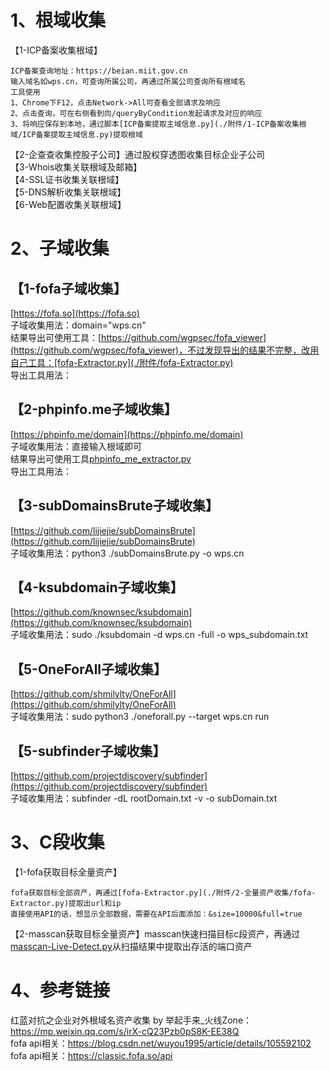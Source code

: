 # 1、根域收集
【1-ICP备案收集根域】  
```
ICP备案查询地址：https://beian.miit.gov.cn  
输入域名如wps.cn，可查询所属公司，再通过所属公司查询所有根域名  
工具使用  
1、Chrome下F12，点击Network->All可查看全部请求及响应  
2、点击查询，可在右侧看到向/queryByCondition发起请求及对应的响应  
3、将响应保存到本地，通过脚本[ICP备案提取主域信息.py](./附件/1-ICP备案收集根域/ICP备案提取主域信息.py)提取根域  
```
【2-企查查收集控股子公司】通过股权穿透图收集目标企业子公司  
【3-Whois收集关联根域及邮箱】  
【4-SSL证书收集关联根域】  
【5-DNS解析收集关联根域】  
【6-Web配置收集关联根域】  

# 2、子域收集
## 【1-fofa子域收集】  
[https://fofa.so](https://fofa.so)  
子域收集用法：domain="wps.cn"  
结果导出可使用工具：[https://github.com/wgpsec/fofa_viewer](https://github.com/wgpsec/fofa_viewer)，不过发现导出的结果不完整，改用自己工具：[fofa-Extractor.py](./附件/fofa-Extractor.py)  
导出工具用法：  
## 【2-phpinfo.me子域收集】  
[https://phpinfo.me/domain](https://phpinfo.me/domain)  
子域收集用法：直接输入根域即可  
结果导出可使用工具[phpinfo_me_extractor.py](./附件/phpinfo_me_extractor.py)  
导出工具用法：  
## 【3-subDomainsBrute子域收集】  
[https://github.com/lijiejie/subDomainsBrute](https://github.com/lijiejie/subDomainsBrute)  
子域收集用法：python3 ./subDomainsBrute.py -o wps.cn  
## 【4-ksubdomain子域收集】  
[https://github.com/knownsec/ksubdomain](https://github.com/knownsec/ksubdomain)  
子域收集用法：sudo ./ksubdomain -d wps.cn -full -o wps_subdomain.txt  
## 【5-OneForAll子域收集】  
[https://github.com/shmilylty/OneForAll](https://github.com/shmilylty/OneForAll)  
子域收集用法：sudo python3 ./oneforall.py --target wps.cn run  
## 【5-subfinder子域收集】  
[https://github.com/projectdiscovery/subfinder](https://github.com/projectdiscovery/subfinder)  
子域收集用法：subfinder -dL rootDomain.txt -v -o subDomain.txt  

# 3、C段收集
【1-fofa获取目标全量资产】
```
fofa获取目标全部资产，再通过[fofa-Extractor.py](./附件/2-全量资产收集/fofa-Extractor.py)提取出url和ip  
直接使用API的话，想显示全部数据，需要在API后面添加：&size=10000&full=true  
```
【2-masscan获取目标全量资产】masscan快速扫描目标c段资产，再通过[masscan-Live-Detect.py](./附件/2-全量资产收集/masscan-Live-Detect.py)从扫描结果中提取出存活的端口资产  

# 4、参考链接
红蓝对抗之企业对外根域名资产收集 by 举起手来_火线Zone：https://mp.weixin.qq.com/s/irX-cQ23Pzb0pS8K-EE38Q  
fofa api相关：https://blog.csdn.net/wuyou1995/article/details/105592102  
fofa api相关：https://classic.fofa.so/api  
